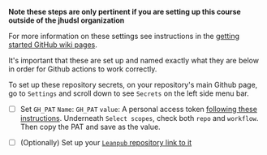 
**Note these steps are only pertinent if you are setting up this course outside of the jhudsl organization**

For more information on these settings see instructions in the [getting started GitHub wiki pages](https://github.com/jhudsl/OTTR_Template/wiki/Setting-up-GitHub-secrets).

It's important that these are set up and named exactly what they are below in order for Github actions to work correctly.

To set up these repository secrets, on your repository's main Github page, go to `Settings` and scroll down to see `Secrets` on the left side menu bar.

- [ ] Set `GH_PAT`
`Name`:  `GH_PAT`
`value`: A personal access token [following these instructions](https://github.com/jhudsl/OTTR_Template/wiki/Start-a-new-course#6-set-up-your-github-personal-access-token).
Underneath `Select scopes`, check both `repo` and `workflow`.
Then copy the PAT and save as the value.

- [ ] (Optionally) Set up your [`Leanpub` repository link to it](https://github.com/jhudsl/OTTR_Template/wiki/Publishing-on-Leanpub)
